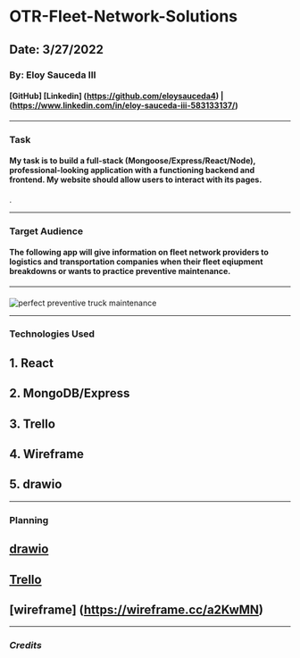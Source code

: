 # OTR-Fleet-Network-Solutions

## Date: 3/27/2022
### By: Eloy Sauceda III
#### [GitHub] [Linkedin] (https://github.com/eloysauceda4) | (https://www.linkedin.com/in/eloy-sauceda-iii-583133137/)
***
### **Task**
####  My task is to build a full-stack (Mongoose/Express/React/Node), professional-looking application with a functioning backend and frontend. My website should allow users to interact with its pages.

.
***
### Target Audience
#### The following app will give information on fleet network providers to logistics and transportation companies when their fleet eqiupment breakdowns or wants to practice preventive maintenance. 
***
####
![perfect preventive truck maintenance](https://res.cloudinary.com/ryder/image/upload/c_fill,f_auto,g_center,h_768,w_1600/v1550243560/Ryder/Ryder-Blog/Hero/Post/Truck%20maintenance%20hoodBIG.jpg)
 ***
### **Technologies Used**
## 1. React
## 2. MongoDB/Express
## 3. Trello
## 4. Wireframe
## 5. drawio
***
### **Planning**
## [drawio](https://app.diagrams.net/#G1pXyOnlHoqxqscjacaj7nNhHVFx1cBNpY)
## [Trello](https://trello.com/b/TNQw9OrH/otr-fleet-network-solutions)
## [wireframe] (https://wireframe.cc/a2KwMN)
***
### ***Credits***
##
